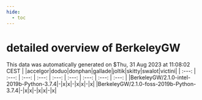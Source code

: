 ```yaml
---
hide:
  - toc
---
```


detailed overview of BerkeleyGW
===============================


This data was automatically generated on $Thu, 31 Aug 2023 at 11:08:02 CEST
| |accelgor|doduo|donphan|gallade|joltik|skitty|swalot|victini|
| :---: | :---: | :---: | :---: | :---: | :---: | :---: | :---: | :---: |
|BerkeleyGW/2.1.0-intel-2019b-Python-3.7.4|-|x|x|-|x|x|-|x|
|BerkeleyGW/2.1.0-foss-2019b-Python-3.7.4|-|x|x|-|x|x|-|x|
